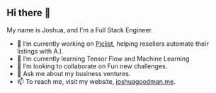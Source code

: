 ## Hi there 👋

My name is Joshua, and I'm a Full Stack Engineer.

- 🔭 I’m currently working on [Piclist](https://piclist.ai), helping resellers automate their listings with A.I.
- 🌱 I’m currently learning Tensor Flow and Machine Learning
- 👯 I’m looking to collaborate on Fun new challenges.
- 💬 Ask me about my business ventures.
- 📫 To reach me, visit my website, [joshuagoodman.me](https://joshuagoodman.me). 
<!--
**jgx02c/jgx02c** is a ✨ _special_ ✨ repository because its `README.md` (this file) appears on your GitHub profile.

Here are some ideas to get you started:


- 🌱 I’m currently learning Machine Learning 
- 👯 I’m looking to collaborate on Fun new challenges. 
- 🤔 I’m looking for help with ...
- 💬 Ask me about 
- 📫 How to reach me: ...
- ⚡ Fun fact: I am a really good Auto Mechanic. 
-->
